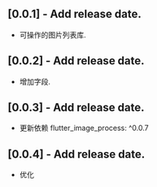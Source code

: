 ## [0.0.1] - Add release date.

* 可操作的图片列表库.

## [0.0.2] - Add release date.

* 增加字段.

## [0.0.3] - Add release date.

* 更新依赖 flutter_image_process: ^0.0.7

## [0.0.4] - Add release date.

* 优化
